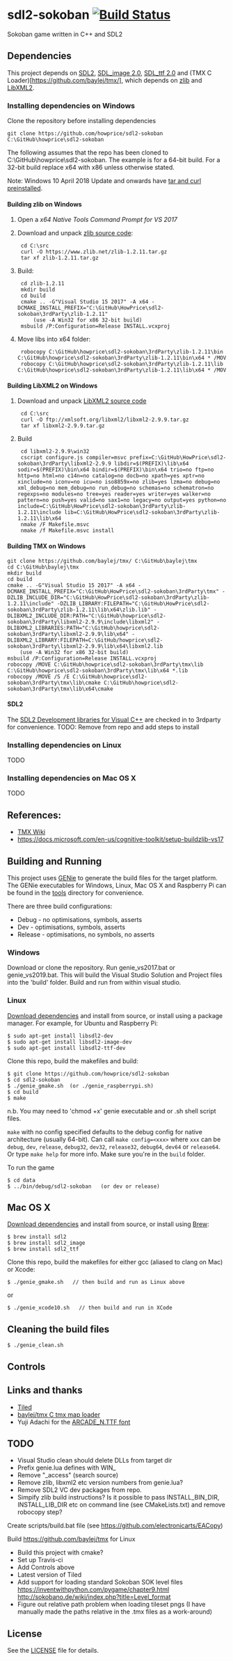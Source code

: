 # sdl2-sokoban [![Build Status](https://travis-ci.org/howprice/sdl2-sokoban.svg?branch=master)](https://travis-ci.org/howprice/sdl2-sokoban)

Sokoban game written in C++ and SDL2

## Dependencies

This project depends on [SDL2](https://www.libsdl.org), [SDL_image 2.0](https://www.libsdl.org/projects/SDL_image/), [SDL_ttf 2.0](https://www.libsdl.org/projects/SDL_ttf/) and (TMX C Loader)[https://github.com/baylej/tmx/], which depends on [zlib](https://www.zlib.net/) and [LibXML2](http://www.xmlsoft.org/).


### Installing dependencies on Windows

Clone the repository before installing dependencies

    git clone https://github.com/howprice/sdl2-sokoban C:\GitHub\howprice\sdl2-sokoban

The following assumes that the repo has been cloned to C:\GitHub\howprice\sdl2-sokoban. The example is for a 64-bit build. For a 32-bit build replace x64 with x86 unless otherwise stated.

Note: Windows 10 April 2018 Update and onwards have [tar and curl preinstalled](https://devblogs.microsoft.com/commandline/tar-and-curl-come-to-windows/). 

#### Building zlib on Windows

1. Open a *x64 Native Tools Command Prompt for VS 2017*
2. Download and unpack [zlib source code](https://www.zlib.net/):

        cd C:\src
        curl -O https://www.zlib.net/zlib-1.2.11.tar.gz
        tar xf zlib-1.2.11.tar.gz
3. Build:

        cd zlib-1.2.11
        mkdir build
        cd build
        cmake .. -G"Visual Studio 15 2017" -A x64 -DCMAKE_INSTALL_PREFIX="C:\GitHub\HowPrice\sdl2-sokoban\3rdParty\zlib-1.2.11"
		    (use -A Win32 for x86 32-bit build)
        msbuild /P:Configuration=Release INSTALL.vcxproj
4. Move libs into x64 folder:

        robocopy C:\GitHub\howprice\sdl2-sokoban\3rdParty\zlib-1.2.11\bin C:\GitHub\howprice\sdl2-sokoban\3rdParty\zlib-1.2.11\bin\x64 * /MOV
        robocopy C:\GitHub\howprice\sdl2-sokoban\3rdParty\zlib-1.2.11\lib C:\GitHub\howprice\sdl2-sokoban\3rdParty\zlib-1.2.11\lib\x64 * /MOV

#### Building LibXML2 on Windows

1. Download and unpack [LibXML2 source code](ftp://xmlsoft.org/libxml2/)
 
        cd C:\src
        curl -O ftp://xmlsoft.org/libxml2/libxml2-2.9.9.tar.gz
        tar xf libxml2-2.9.9.tar.gz
2. Build

        cd libxml2-2.9.9\win32
        cscript configure.js compiler=msvc prefix=C:\GitHub\HowPrice\sdl2-sokoban\3rdParty\libxml2-2.9.9 libdir=$(PREFIX)\lib\x64 sodir=$(PREFIX)\bin\x64 bindir=$(PREFIX)\bin\x64 trio=no ftp=no http=no html=no c14n=no catalog=no docb=no xpath=yes xptr=no xinclude=no iconv=no icu=no iso8859x=no zlib=yes lzma=no debug=no xml_debug=no mem_debug=no run_debug=no schemas=no schematron=no regexps=no modules=no tree=yes reader=yes writer=yes walker=no pattern=no push=yes valid=no sax1=no legacy=no output=yes python=no include=C:\GitHub\HowPrice\sdl2-sokoban\3rdParty\zlib-1.2.11\include lib=C:\GitHub\HowPrice\sdl2-sokoban\3rdParty\zlib-1.2.11\lib\x64
        nmake /F Makefile.msvc
        nmake /f Makefile.msvc install

#### Building TMX on Windows

    git clone https://github.com/baylej/tmx/ C:\GitHub\baylej\tmx
    cd C:\GitHub\baylej\tmx
    mkdir build
    cd build
    cmake .. -G"Visual Studio 15 2017" -A x64 -DCMAKE_INSTALL_PREFIX="C:\GitHub\HowPrice\sdl2-sokoban\3rdParty\tmx" -DZLIB_INCLUDE_DIR="C:\GitHub\HowPrice\sdl2-sokoban\3rdParty\zlib-1.2.11\include" -DZLIB_LIBRARY:FILEPATH="C:\GitHub\HowPrice\sdl2-sokoban\3rdParty\zlib-1.2.11\lib\x64\zlib.lib" -DLIBXML2_INCLUDE_DIR:PATH="C:\GitHub\howprice\sdl2-sokoban\3rdParty\libxml2-2.9.9\include\libxml2" -DLIBXML2_LIBRARIES:PATH="C:\GitHub\howprice\sdl2-sokoban\3rdParty\libxml2-2.9.9\lib\x64" -DLIBXML2_LIBRARY:FILEPATH=C:\GitHub/howprice\sdl2-sokoban\3rdParty\libxml2-2.9.9\lib\x64\libxml2.lib
        (use -A Win32 for x86 32-bit build)
    msbuild /P:Configuration=Release INSTALL.vcxproj
    robocopy /MOVE C:\GitHub\howprice\sdl2-sokoban\3rdParty\tmx\lib C:\GitHub\howprice\sdl2-sokoban\3rdParty\tmx\lib\x64 *.lib
    robocopy /MOVE /S /E C:\GitHub\howprice\sdl2-sokoban\3rdParty\tmx\lib\cmake C:\GitHub\howprice\sdl2-sokoban\3rdParty\tmx\lib\x64\cmake

#### SDL2

The [SDL2 Development libraries for Visual C++](https://www.libsdl.org/download-2.0.php) are checked in to 3rdparty for convenience. 
TODO: Remove from repo and add steps to install

### Installing dependencies on Linux

TODO

### Installing dependencies on Mac OS X

TODO

## References:
- [TMX Wiki](https://github.com/baylej/tmx/wiki/Build-dependencies-on-Windows)
- https://docs.microsoft.com/en-us/cognitive-toolkit/setup-buildzlib-vs17

## Building and Running

This project uses [GENie](https://github.com/bkaradzic/genie) to generate the build files for the target platform. The GENie executables for Windows, Linux, Mac OS X and Raspberry Pi can be found in the [tools](tools) directory for convenience.

There are three build configurations:
- Debug - no optimisations, symbols, asserts
- Dev - optimisations, symbols, asserts
- Release - optimisations, no symbols, no asserts

### Windows

Download or clone the repository. Run genie_vs2017.bat or genie_vs2019.bat. This will build the Visual Studio Solution and Project files into the 'build' folder. Build and run from within visual studio.

### Linux

[Download dependencies](https://www.libsdl.org/download-2.0.php) and install from source, or install using a package manager. For example, for Ubuntu and Raspberry Pi:

	$ sudo apt-get install libsdl2-dev
	$ sudo apt-get install libsdl2-image-dev
	$ sudo apt-get install libsdl2-ttf-dev

Clone this repo, build the makefiles and build:

	$ git clone https://github.com/howprice/sdl2-sokoban
	$ cd sdl2-sokoban
	$ ./genie_gmake.sh  (or ./genie_raspberrypi.sh)
	$ cd build
	$ make

n.b. You may need to 'chmod +x' genie executable and or .sh shell script files.

`make` with no config specified defaults to the debug config for native architecture (usually 64-bit). Can call `make config=<xxx>` where `xxx` can be `debug`, `dev`, `release`, `debug32`, `dev32`, `release32`, `debug64`, `dev64` or `release64`. Or type `make help` for more info. Make sure you're in the `build` folder.

To run the game

	$ cd data
	$ ../bin/debug/sdl2-sokoban   (or dev or release)

## Mac OS X

[Download dependencies](https://www.libsdl.org/download-2.0.php) and install from source, or install using [Brew](http://brew.sh):

	$ brew install sdl2
	$ brew install sdl2_image
	$ brew install sdl2_ttf
	
Clone this repo, build the makefiles for either gcc (aliased to clang on Mac) or Xcode:

	$ ./genie_gmake.sh   // then build and run as Linux above
	
or

	$ ./genie_xcode10.sh   // then build and run in XCode

## Cleaning the build files

	$ ./genie_clean.sh

## Controls

## Links and thanks

- [Tiled](https://www.mapeditor.org/)
- [baylej/tmx C tmx map loader](https://github.com/baylej/tmx)
- Yuji Adachi for the [ARCADE_N.TTF font](https://www.dafont.com/arcade-ya.font)

## TODO

- Visual Studio clean should delete DLLs from target dir
- Prefix genie.lua defines with WIN_
- Remove "_access" (search source)
- Remove zlib, libxml2 etc version numbers from genie.lua?
- Remove SDL2 VC dev packages from repo. 
- Simpify zlib build instructions? Is it possible to pass INSTALL_BIN_DIR, INSTALL_LIB_DIR etc on command line (see CMakeLists.txt) and remove robocopy step?

Create scripts/build.bat file (see https://github.com/electronicarts/EACopy)


Build https://github.com/baylej/tmx for Linux

- Build this project with cmake?
- Set up Travis-ci
- Add Controls above
- Latest version of Tiled
- Add support for loading standard Sokoban SOK level files https://inventwithpython.com/pygame/chapter9.html http://sokobano.de/wiki/index.php?title=Level_format 
- Figure out relative path problem when loading tileset pngs (I have manually made the paths relative in the .tmx files as a work-around)

## License

See the [LICENSE](LICENSE) file for details.
